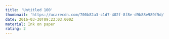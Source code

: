 ```yaml
---
title: 'Untitled 100'
thumbnail: 'https://ucarecdn.com/700b82a3-c1d7-402f-8f8e-d9b88e989f5d/'
date: 2016-03-30T09:23:03.000Z
material: Ink on paper
rating: 2
---
```


